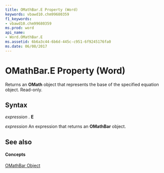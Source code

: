 ```yaml
---
title: OMathBar.E Property (Word)
keywords: vbawd10.chm99680359
f1_keywords:
- vbawd10.chm99680359
ms.prod: word
api_name:
- Word.OMathBar.E
ms.assetid: 6b6a3c44-6b6d-445c-c951-6f9245176fa0
ms.date: 06/08/2017
---
```



# OMathBar.E Property (Word)

Returns an  **OMath** object that represents the base of the specified equation object. Read-only.


## Syntax

 _expression_ . **E**

 _expression_ An expression that returns an **OMathBar** object.


## See also


#### Concepts


[OMathBar Object](omathbar-object-word.md)

